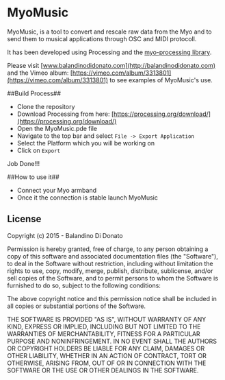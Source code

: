 # MyoMusic #
MyoMusic, is a tool to convert and rescale raw data from the Myo and to send them to musical applications through OSC and MIDI protocoll.

It has been developed using Processing and the [myo-processing library](https://github.com/nok/myo-processing).

Please visit [www.balandinodidonato.com](http://balandinodidonato.com) and the Vimeo album: [https://vimeo.com/album/3313801](https://vimeo.com/album/3313801) to see  examples of MyoMusic's use.

##Build Process##

- Clone the repository
- Download Processing from here: [https://processing.org/download/](https://processing.org/download/)
- Open the MyoMusic.pde file
- Navigate to the top bar and select `File -> Export Application`
- Select the Platform which you will be working on
- Click on `Export`

Job Done!!!

##How to use it##

- Connect your Myo armband
- Once it the connection is stable launch MyoMusic


## License ##
Copyright (c)  2015 - Balandino Di Donato

Permission is hereby granted, free of charge, to any person obtaining a copy
of this software and associated documentation files (the "Software"), to deal
in the Software without restriction, including without limitation the rights
to use, copy, modify, merge, publish, distribute, sublicense, and/or sell
copies of the Software, and to permit persons to whom the Software is
furnished to do so, subject to the following conditions:

The above copyright notice and this permission notice shall be included in
all copies or substantial portions of the Software.

THE SOFTWARE IS PROVIDED "AS IS", WITHOUT WARRANTY OF ANY KIND, EXPRESS OR
IMPLIED, INCLUDING BUT NOT LIMITED TO THE WARRANTIES OF MERCHANTABILITY,
FITNESS FOR A PARTICULAR PURPOSE AND NONINFRINGEMENT. IN NO EVENT SHALL THE
AUTHORS OR COPYRIGHT HOLDERS BE LIABLE FOR ANY CLAIM, DAMAGES OR OTHER
LIABILITY, WHETHER IN AN ACTION OF CONTRACT, TORT OR OTHERWISE, ARISING FROM,
OUT OF OR IN CONNECTION WITH THE SOFTWARE OR THE USE OR OTHER DEALINGS IN
THE SOFTWARE.